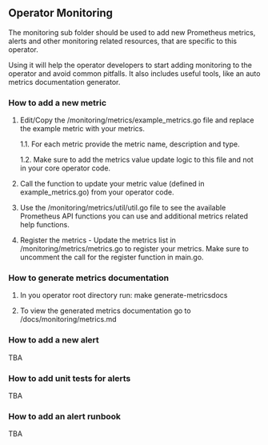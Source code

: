 
## Operator Monitoring

The monitoring sub folder should be used to add new Prometheus metrics, alerts and other monitoring related resources, that are specific to this operator.

Using it will help the operator developers to start adding monitoring to the operator and avoid common pitfalls.
It also includes useful tools, like an auto metrics documentation generator.


### How to add  a new metric

1. Edit/Copy the /monitoring/metrics/example_metrics.go file and replace the example metric with your metrics.

	1.1. For each metric provide the metric name, description and type.

	1.2. Make sure to add the metrics value update logic to this file and not in your core operator code.

2. Call the function to update your metric value (defined in example_metrics.go) from your operator code.

3. Use the /monitoring/metrics/util/util.go file to see the available Prometheus API functions you can use and additional metrics related help functions.

4. Register the metrics - Update the metrics list in /monitoring/metrics/metrics.go to register your metrics.
Make sure to uncomment the call for the register function in main.go.


### How to generate metrics documentation

1. In you operator root directory run: 
make generate-metricsdocs

2. To view the generated metrics documentation go to /docs/monitoring/metrics.md


### How to add a new alert
TBA
### How to add unit tests for alerts
TBA
### How to add an alert runbook
TBA
